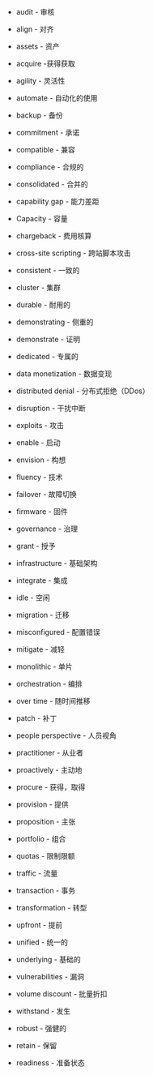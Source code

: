 - audit - 审核

- align - 对齐

- assets - 资产

- acquire -获得获取

- agility - 灵活性

- automate - 自动化的使用

- backup - 备份

- commitment - 承诺

- compatible - 兼容

- compliance - 合规的

- consolidated - 合并的

- capability gap - 能力差距

- Capacity - 容量

- chargeback - 费用核算

- cross-site scripting - 跨站脚本攻击

- consistent - 一致的

- cluster - 集群

- durable - 耐用的

- demonstrating - 侧重的

- demonstrate - 证明

- dedicated - 专属的

- data monetization - 数据变现

- distributed denial - 分布式拒绝（DDos）

- disruption - 干扰中断

- exploits - 攻击

- enable - 启动

- envision - 构想

- fluency - 技术

- failover - 故障切换

- firmware - 固件

- governance - 治理

- grant - 授予

- infrastructure - 基础架构

- integrate - 集成

- idle - 空闲

- migration - 迁移

- misconfigured - 配置错误

- mitigate - 减轻

- monolithic - 单片

- orchestration - 编排

- over time - 随时间推移

- patch - 补丁

- people perspective - 人员视角

- practitioner - 从业者

- proactively - 主动地

- procure - 获得，取得

- provision - 提供

- proposition - 主张

- portfolio - 组合

- quotas - 限制限额

- traffic - 流量

- transaction - 事务

- transformation - 转型

- upfront - 提前

- unified - 统一的

- underlying - 基础的
  
- vulnerabilities - 漏洞

- volume discount - 批量折扣

- withstand - 发生

- robust - 强健的

- retain - 保留

- readiness - 准备状态


